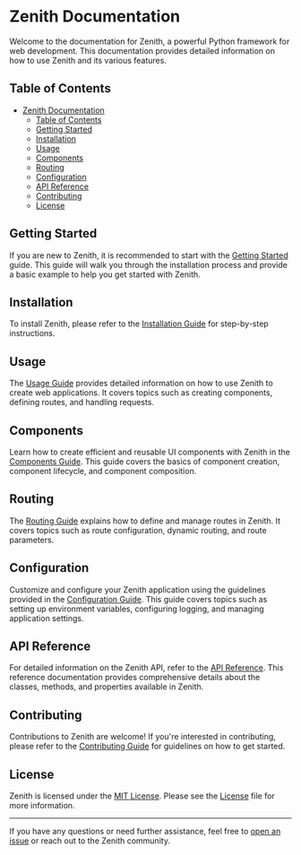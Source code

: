# Zenith Documentation

Welcome to the documentation for Zenith, a powerful Python framework for web development. This documentation provides detailed information on how to use Zenith and its various features.

## Table of Contents

- [Zenith Documentation](#zenith-documentation)
  - [Table of Contents](#table-of-contents)
  - [Getting Started](#getting-started)
  - [Installation](#installation)
  - [Usage](#usage)
  - [Components](#components)
  - [Routing](#routing)
  - [Configuration](#configuration)
  - [API Reference](#api-reference)
  - [Contributing](#contributing)
  - [License](#license)

## Getting Started

If you are new to Zenith, it is recommended to start with the [Getting Started](/docs/getting-started.md) guide. This guide will walk you through the installation process and provide a basic example to help you get started with Zenith.

## Installation

To install Zenith, please refer to the [Installation Guide](/docs/installation.md) for step-by-step instructions.

## Usage

The [Usage Guide](/docs/usage.md) provides detailed information on how to use Zenith to create web applications. It covers topics such as creating components, defining routes, and handling requests.

## Components

Learn how to create efficient and reusable UI components with Zenith in the [Components Guide](/docs/components.md). This guide covers the basics of component creation, component lifecycle, and component composition.

## Routing

The [Routing Guide](/docs/routing.md) explains how to define and manage routes in Zenith. It covers topics such as route configuration, dynamic routing, and route parameters.

## Configuration

Customize and configure your Zenith application using the guidelines provided in the [Configuration Guide](/docs/configuration.md). This guide covers topics such as setting up environment variables, configuring logging, and managing application settings.

## API Reference

For detailed information on the Zenith API, refer to the [API Reference](/docs/api-reference.md). This reference documentation provides comprehensive details about the classes, methods, and properties available in Zenith.

## Contributing

Contributions to Zenith are welcome! If you're interested in contributing, please refer to the [Contributing Guide](/docs/contributing.md) for guidelines on how to get started.

## License

Zenith is licensed under the [MIT License](/LICENSE). Please see the [License](/LICENSE) file for more information.

---

If you have any questions or need further assistance, feel free to [open an issue](https://github.com/Ryan-Rudd/Zenith/issues) or reach out to the Zenith community.
